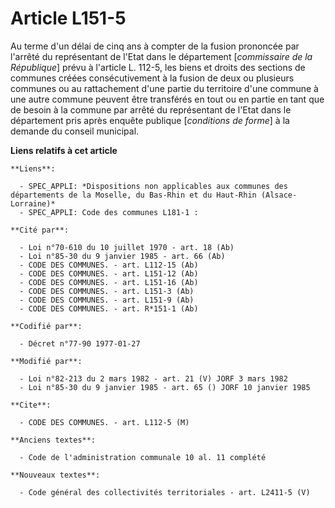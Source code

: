 # Article L151-5

Au terme d'un délai de cinq ans à compter de la fusion prononcée par l'arrêté du représentant de l'Etat dans le département
[*commissaire de la République*] prévu à l'article L. 112-5, les biens et droits des sections de communes créées
consécutivement à la fusion de deux ou plusieurs communes ou au rattachement d'une partie du territoire d'une commune à une
autre commune peuvent être transférés en tout ou en partie en tant que de besoin à la commune par arrêté du représentant de
l'Etat dans le département pris après enquête publique [*conditions de forme*] à la demande du conseil municipal.

**Liens relatifs à cet article**

	**Liens**:

	  - SPEC_APPLI: *Dispositions non applicables aux communes des départements de la Moselle, du Bas-Rhin et du Haut-Rhin (Alsace-Lorraine)*
	  - SPEC_APPLI: Code des communes L181-1 :

	**Cité par**:

	  - Loi n°70-610 du 10 juillet 1970 - art. 18 (Ab)
	  - Loi n°85-30 du 9 janvier 1985 - art. 66 (Ab)
	  - CODE DES COMMUNES. - art. L112-15 (Ab)
	  - CODE DES COMMUNES. - art. L151-12 (Ab)
	  - CODE DES COMMUNES. - art. L151-16 (Ab)
	  - CODE DES COMMUNES. - art. L151-3 (Ab)
	  - CODE DES COMMUNES. - art. L151-9 (Ab)
	  - CODE DES COMMUNES. - art. R*151-1 (Ab)

	**Codifié par**:

	  - Décret n°77-90 1977-01-27

	**Modifié par**:

	  - Loi n°82-213 du 2 mars 1982 - art. 21 (V) JORF 3 mars 1982
	  - Loi n°85-30 du 9 janvier 1985 - art. 65 () JORF 10 janvier 1985

	**Cite**:

	  - CODE DES COMMUNES. - art. L112-5 (M)

	**Anciens textes**:

	  - Code de l'administration communale 10 al. 11 complété

	**Nouveaux textes**:

	  - Code général des collectivités territoriales - art. L2411-5 (V)
